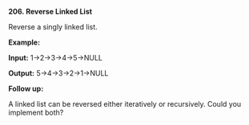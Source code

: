 **206. Reverse Linked List**

Reverse a singly linked list.

**Example:**

**Input:** 1-&gt;2-&gt;3-&gt;4-&gt;5-&gt;NULL

**Output:** 5-&gt;4-&gt;3-&gt;2-&gt;1-&gt;NULL

**Follow up:**

A linked list can be reversed either iteratively or recursively. Could you implement both?
